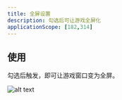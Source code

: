 ```yaml
---
title: 全屏设置
description: 勾选后可让游戏全屏化
applicationScope: [182,314]
---
```


## 使用

勾选后触发，即可让游戏窗口变为全屏。

![alt text](https://cdn.gcw.wiki/gcw/image/zh_hans/commands/system/fullscreensettings/image.png)
